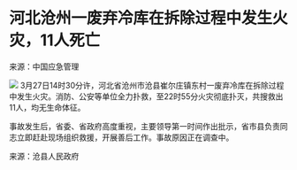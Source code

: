 # 河北沧州一废弃冷库在拆除过程中发生火灾，11人死亡

来源：中国应急管理

![](https://inews.gtimg.com/news_bt/Oa3zuQ0Onf5MHDItbNQNM8im9emKFT-jlYt44uG7GvAtsAA/1000)
3月27日14时30分许，河北省沧州市沧县崔尔庄镇东村一废弃冷库在拆除过程中发生火灾。消防、公安等单位全力扑救，至22时55分火灾彻底扑灭，共搜救出11人，均无生命体征。

事故发生后，省委、省政府高度重视，主要领导第一时间作出批示，省市县负责同志立即赶赴现场组织救援，开展善后工作。事故原因正在调查中。

来源：沧县人民政府

